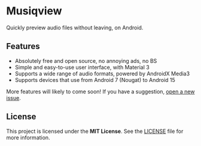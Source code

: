 # Musiqview
Quickly preview audio files without leaving, on Android.

## Features
- Absolutely free and open source, no annoying ads, no BS
- Simple and easy-to-use user interface, with Material 3 
- Supports a wide range of audio formats, powered by AndroidX Media3
- Supports devices that use from Android 7 (Nougat) to Android 15

More features will likely to come soon! If you have a suggestion,
[open a new issue](https://github.com/borfei/musiqview/issues/new).

## License
This project is licensed under the **MIT License**.
See the [LICENSE](LICENSE) file for more information.
